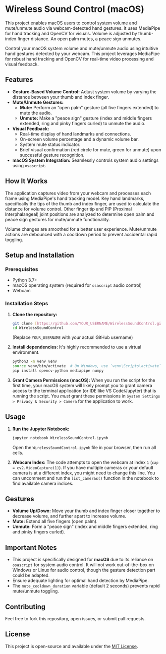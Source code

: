 # Wireless Sound Control (macOS)
This project enables macOS users to control system volume and mute/unmute audio via webcam-detected hand gestures. It uses MediaPipe for hand tracking and OpenCV for visuals. Volume is adjusted by thumb-index finger distance. An open palm mutes, a peace sign unmutes. 


Control your macOS system volume and mute/unmute audio using intuitive hand gestures detected by your webcam. This project leverages MediaPipe for robust hand tracking and OpenCV for real-time video processing and visual feedback.

## Features

* **Gesture-Based Volume Control:** Adjust system volume by varying the distance between your thumb and index finger.
* **Mute/Unmute Gestures:**
    * **Mute:** Perform an "open palm" gesture (all five fingers extended) to mute the audio.
    * **Unmute:** Make a "peace sign" gesture (index and middle fingers extended, ring and pinky fingers curled) to unmute the audio.
* **Visual Feedback:**
    * Real-time display of hand landmarks and connections.
    * On-screen volume percentage and a dynamic volume bar.
    * System mute status indicator.
    * Brief visual confirmation (red circle for mute, green for unmute) upon successful gesture recognition.
* **macOS System Integration:** Seamlessly controls system audio settings using `osascript`.

## How It Works

The application captures video from your webcam and processes each frame using MediaPipe's hand tracking model. Key hand landmarks, specifically the tips of the thumb and index finger, are used to calculate the distance for volume control. Other finger tip and PIP (Proximal Interphalangeal) joint positions are analyzed to determine open palm and peace sign gestures for mute/unmute functionality.

Volume changes are smoothed for a better user experience. Mute/unmute actions are debounced with a cooldown period to prevent accidental rapid toggling.

## Setup and Installation

### Prerequisites

* Python 3.7+
* macOS operating system (required for `osascript` audio control)
* Webcam

### Installation Steps

1.  **Clone the repository:**
    ```bash
    git clone [https://github.com/YOUR_USERNAME/WirelessSoundControl.git](https://github.com/YOUR_USERNAME/WirelessSoundControl.git)
    cd WirelessSoundControl
    ```
    (Replace `YOUR_USERNAME` with your actual GitHub username)

2.  **Install dependencies:**
    It's highly recommended to use a virtual environment.
    ```bash
    python3 -m venv venv
    source venv/bin/activate  # On Windows, use `venv\Scripts\activate`
    pip install opencv-python mediapipe numpy
    ```

3.  **Grant Camera Permissions (macOS):**
    When you run the script for the first time, your macOS system will likely prompt you to grant camera access to the terminal application (or IDE like VS Code/Jupyter) that is running the script. You *must* grant these permissions in `System Settings > Privacy & Security > Camera` for the application to work.

## Usage

1.  **Run the Jupyter Notebook:**
    ```bash
    jupyter notebook WirelessSoundControl.ipynb
    ```
    Open the `WirelessSoundControl.ipynb` file in your browser, then run all cells.

2.  **Webcam Index:** The code attempts to open the webcam at index `1` (`cap = cv2.VideoCapture(1)`). If you have multiple cameras or your default camera is at a different index, you might need to change this line. You can uncomment and run the `list_cameras()` function in the notebook to find available camera indices.

## Gestures

* **Volume Up/Down:** Move your thumb and index finger closer together to decrease volume, and further apart to increase volume.
* **Mute:** Extend all five fingers (open palm).
* **Unmute:** Form a "peace sign" (index and middle fingers extended, ring and pinky fingers curled).

## Important Notes

* This project is specifically designed for **macOS** due to its reliance on `osascript` for system audio control. It will not work out-of-the-box on Windows or Linux for audio control, though the gesture detection part could be adapted.
* Ensure adequate lighting for optimal hand detection by MediaPipe.
* The `mute_cooldown_duration` variable (default 2 seconds) prevents rapid mute/unmute toggling.

## Contributing

Feel free to fork this repository, open issues, or submit pull requests.

## License

This project is open-source and available under the [MIT License](LICENSE).
